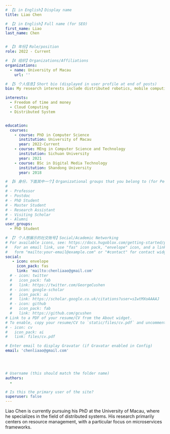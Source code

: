 ```yaml
---
# 【1 in English】Display name 
title: Liao Chen

# 【2 in English】Full name (for SEO)
first_name: Liao
last_name: Chen


# 【3 年份】Role/position
role: 2022 - Current

# 【4 组织】Organizations/Affiliations
organizations:
  - name: University of Macau
    url: ''

# 【5 个人信息】Short bio (displayed in user profile at end of posts)
bio: My research interests include distributed robotics, mobile computing and programmable matter.

interests:
  - Freedom of time and money
  - Cloud Computing
  - Distributed System


education:
  courses:
    - course: PhD in Computer Science
      institution: University of Macau
      year: 2022-Current
    - course: MEng in Computer Science and Technology
      institution: Sichuan University
      year: 2021
    - course: BSc in Digital Media Technology
      institution: Shandong University
      year: 2018

# 【6 身份，下面其中一个】Organizational groups that you belong to (for People widget)
#  
# - Professor
# - Postdoc
# - PhD Student
# - Master Student
# - Research Assistant
# - Visiting Scholar
# - Alumni
user_groups:
  - PhD Student

# 【7 个人想展示的社交账号】Social/Academic Networking
# For available icons, see: https://docs.hugoblox.com/getting-started/page-builder/#icons
#   For an email link, use "fas" icon pack, "envelope" icon, and a link in the
#   form "mailto:your-email@example.com" or "#contact" for contact widget.
social:
   - icon: envelope
     icon_pack: fas
     link: 'mailto:chenliaao@gmail.com'
  # - icon: twitter
  #   icon_pack: fab
  #   link: https://twitter.com/GeorgeCushen
  # - icon: google-scholar
  #   icon_pack: ai
  #   link: https://scholar.google.co.uk/citations?user=sIwtMXoAAAAJ
  # - icon: github
  #   icon_pack: fab
  #   link: https://github.com/gcushen
# Link to a PDF of your resume/CV from the About widget.
# To enable, copy your resume/CV to `static/files/cv.pdf` and uncomment the lines below.
# - icon: cv
#   icon_pack: ai
#   link: files/cv.pdf

# Enter email to display Gravatar (if Gravatar enabled in Config)
email: 'chenliaao@gmail.com'



  
# Username (this should match the folder name)
authors:
  - 

# Is this the primary user of the site?
superuser: false
---
```


Liao Chen is currently pursuing his PhD at the University of Macau, where he specializes in the field of distributed systems. His research primarily centers on resource management, with a particular focus on microservices frameworks.